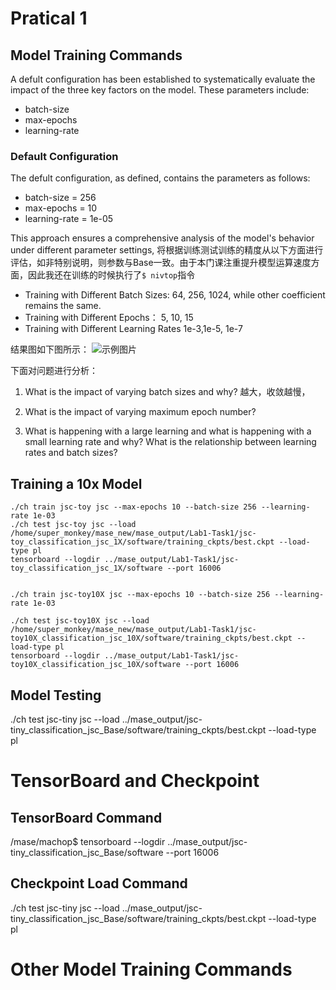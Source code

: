 # Pratical 1
## Model Training Commands
A defult configuration has been established to systematically evaluate the impact of the three key factors on the model. These parameters include: 
* batch-size
* max-epochs
* learning-rate
### Default Configuration

The defult configuration, as defined, contains the parameters as follows:
* batch-size = 256
* max-epochs = 10
* learning-rate = 1e-05

This approach ensures a comprehensive analysis of the model's behavior under different parameter settings, 将根据训练测试训练的精度从以下方面进行评估，如非特别说明，则参数与Base一致。由于本门课注重提升模型运算速度方面，因此我还在训练的时候执行了`$ nivtop`指令
* Training with Different Batch Sizes: 64, 256, 1024, while other coefficient remains the same.
* Training with Different Epochs： 5, 10, 15
* Training with Different Learning Rates 1e-3,1e-5, 1e-7

结果图如下图所示：
![示例图片](example.jpg)

下面对问题进行分析：
1. What is the impact of varying batch sizes and why?
越大，收敛越慢，

2. What is the impact of varying maximum epoch number?

3. What is happening with a large learning and what is happening with a small learning rate and why? What is the relationship between learning rates and batch sizes?

## Training a 10x Model

```
./ch train jsc-toy jsc --max-epochs 10 --batch-size 256 --learning-rate 1e-03
./ch test jsc-toy jsc --load /home/super_monkey/mase_new/mase_output/Lab1-Task1/jsc-toy_classification_jsc_1X/software/training_ckpts/best.ckpt --load-type pl
tensorboard --logdir ../mase_output/Lab1-Task1/jsc-toy_classification_jsc_1X/software --port 16006


./ch train jsc-toy10X jsc --max-epochs 10 --batch-size 256 --learning-rate 1e-03

./ch test jsc-toy10X jsc --load /home/super_monkey/mase_new/mase_output/Lab1-Task1/jsc-toy10X_classification_jsc_10X/software/training_ckpts/best.ckpt --load-type pl
tensorboard --logdir ../mase_output/Lab1-Task1/jsc-toy10X_classification_jsc_10X/software --port 16006
```

## Model Testing
./ch test jsc-tiny jsc --load ../mase_output/jsc-tiny_classification_jsc_Base/software/training_ckpts/best.ckpt --load-type pl

# TensorBoard and Checkpoint

## TensorBoard Command
/mase/machop$ tensorboard --logdir ../mase_output/jsc-tiny_classification_jsc_Base/software --port 16006

## Checkpoint Load Command
./ch test jsc-tiny jsc --load ../mase_output/jsc-tiny_classification_jsc_Base/software/training_ckpts/best.ckpt --load-type pl

# Other Model Training Commands


